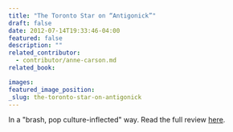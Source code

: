 ```yaml
---
title: "The Toronto Star on “Antigonick”"
draft: false
date: 2012-07-14T19:33:46-04:00
featured: false
description: ""
related_contributor:
  - contributor/anne-carson.md
related_book:

images:
featured_image_position: 
_slug: the-toronto-star-on-antigonick
---
```


In a "brash, pop culture-inflected" way. Read the full review [here](http://www.thestar.com/news/books/article/1224427--personals-by-ian-williams-and-antigonick-by-sophokles-mini-reviews). 

